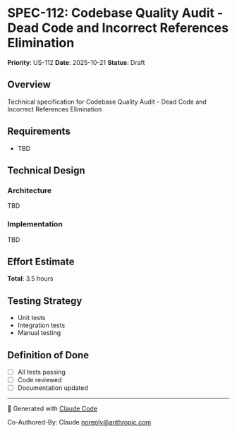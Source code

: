 # SPEC-112: Codebase Quality Audit - Dead Code and Incorrect References Elimination

**Priority**: US-112
**Date**: 2025-10-21
**Status**: Draft

## Overview

Technical specification for Codebase Quality Audit - Dead Code and Incorrect References Elimination

## Requirements

- TBD

## Technical Design

### Architecture

TBD

### Implementation

TBD

## Effort Estimate

**Total**: 3.5 hours

## Testing Strategy

- Unit tests
- Integration tests
- Manual testing

## Definition of Done

- [ ] All tests passing
- [ ] Code reviewed
- [ ] Documentation updated

---

🤖 Generated with [Claude Code](https://claude.com/claude-code)

Co-Authored-By: Claude <noreply@anthropic.com>
